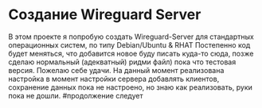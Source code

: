 # Создание Wireguard Server
В этом проекте я попробую создать Wireguard-Server для стандартных операционных систем, по типу Debian/Ubuntu & RHAT
Постепенно код будет меняться, что добавится новое буду писать куда-то сюда, позже сделаю нормальный (адекватный) ридми файл) пока что тестовая версия. Пожелаю себе удачи.
На данный момент реализована настройка в момент настройки сервера добавлять клиентов, сохранение данных пока не настроено, но знаю как реализовать, руки пока не дошли.
#продолжение следует